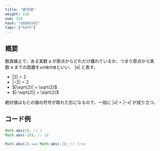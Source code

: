 ```yaml
---
title: "絶対値"
weight: 310
num: 310
hash: "d8886583"
tags: ["math"]
---
```


## 概要

数直線上で、ある実数 a が原点からどれだけ離れているか、つまり原点から実数 a までの距離を`aの絶対値`といい、 $|a|$ と表す。

- $|2| = 2$
- $|-2| = 2$
- $|\sqrt{2}| = \sqrt{2}$
- $|-\sqrt{2}| = \sqrt{2}$

絶対値はもとの値の符号が取れた形になるので、一般に $|x|=|-x|$ が成り立つ。

## コード例

```typescript
Math.abs(5); // 5
Math.abs(-10); // 10

Math.abs(2) === Math.abs(-2); // true
```
